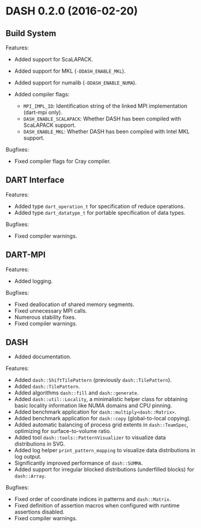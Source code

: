 
# DASH 0.2.0 (2016-02-20)

## Build System

Features:

- Added support for ScaLAPACK.
- Added support for MKL (`-DDASH_ENABLE_MKL`).
- Added support for numalib (`-DDASH_ENABLE_NUMA`).
- Added compiler flags:

    - `MPI_IMPL_ID`: Identification string of the linked MPI implementation
      (dart-mpi only).
    - `DASH_ENABLE_SCALAPACK`: Whether DASH has been compiled with ScaLAPACK
      support.
    - `DASH_ENABLE_MKL`: Whether DASH has been compiled with Intel MKL
      support.

Bugfixes:

- Fixed compiler flags for Cray compiler.

## DART Interface

Features:

- Added type `dart_operation_t` for specification of reduce operations.
- Added type `dart_datatype_t` for portable specification of data types.

Bugfixes:

- Fixed compiler warnings.

## DART-MPI

Features:

- Added logging.

Bugfixes:

- Fixed deallocation of shared memory segments.
- Fixed unnecessary MPI calls.
- Numerous stability fixes.
- Fixed compiler warnings.

## DASH

- Added documentation.

Features:

- Added `dash::ShiftTilePattern` (previously `dash::TilePattern`).
- Added `dash::TilePattern`.
- Added algorithms `dash::fill` and `dash::generate`.
- Added `dash::util::Locality`, a minimalistic helper class for obtaining
  basic locality information like NUMA domains and CPU pinning.
- Added benchmark application for `dash::multiply<dash::Matrix>`.
- Added benchmark application for `dash::copy` (global-to-local copying).
- Added automatic balancing of process grid extents in `dash::TeamSpec`,
  optimizing for surface-to-volume ratio.
- Added tool `dash::tools::PatternVisualizer` to visualize data distributions
  in SVG.
- Added log helper `print_pattern_mapping` to visualize data distributions in
  log output.
- Significantly improved performance of `dash::SUMMA`.
- Added support for irregular blocked distributions (underfilled blocks) for
  `dash::Array`.

Bugfixes:

- Fixed order of coordinate indices in patterns and `dash::Matrix`.
- Fixed definition of assertion macros when configured with runtime
  assertions disabled.
- Fixed compiler warnings.


